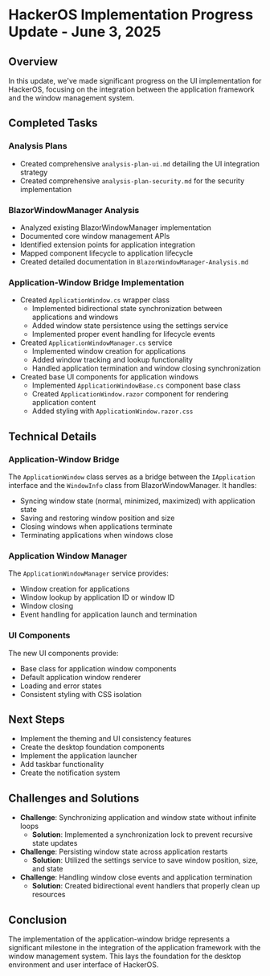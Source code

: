 # HackerOS Implementation Progress Update - June 3, 2025

## Overview
In this update, we've made significant progress on the UI implementation for HackerOS, focusing on the integration between the application framework and the window management system.

## Completed Tasks

### Analysis Plans
- Created comprehensive `analysis-plan-ui.md` detailing the UI integration strategy
- Created comprehensive `analysis-plan-security.md` for the security implementation

### BlazorWindowManager Analysis
- Analyzed existing BlazorWindowManager implementation
- Documented core window management APIs
- Identified extension points for application integration
- Mapped component lifecycle to application lifecycle
- Created detailed documentation in `BlazorWindowManager-Analysis.md`

### Application-Window Bridge Implementation
- Created `ApplicationWindow.cs` wrapper class
  - Implemented bidirectional state synchronization between applications and windows
  - Added window state persistence using the settings service
  - Implemented proper event handling for lifecycle events
- Created `ApplicationWindowManager.cs` service
  - Implemented window creation for applications
  - Added window tracking and lookup functionality
  - Handled application termination and window closing synchronization
- Created base UI components for application windows
  - Implemented `ApplicationWindowBase.cs` component base class
  - Created `ApplicationWindow.razor` component for rendering application content
  - Added styling with `ApplicationWindow.razor.css`

## Technical Details

### Application-Window Bridge
The `ApplicationWindow` class serves as a bridge between the `IApplication` interface and the `WindowInfo` class from BlazorWindowManager. It handles:
- Syncing window state (normal, minimized, maximized) with application state
- Saving and restoring window position and size
- Closing windows when applications terminate
- Terminating applications when windows close

### Application Window Manager
The `ApplicationWindowManager` service provides:
- Window creation for applications
- Window lookup by application ID or window ID
- Window closing
- Event handling for application launch and termination

### UI Components
The new UI components provide:
- Base class for application window components
- Default application window renderer
- Loading and error states
- Consistent styling with CSS isolation

## Next Steps
- Implement the theming and UI consistency features
- Create the desktop foundation components
- Implement the application launcher
- Add taskbar functionality
- Create the notification system

## Challenges and Solutions
- **Challenge**: Synchronizing application and window state without infinite loops
  - **Solution**: Implemented a synchronization lock to prevent recursive state updates
- **Challenge**: Persisting window state across application restarts
  - **Solution**: Utilized the settings service to save window position, size, and state
- **Challenge**: Handling window close events and application termination
  - **Solution**: Created bidirectional event handlers that properly clean up resources

## Conclusion
The implementation of the application-window bridge represents a significant milestone in the integration of the application framework with the window management system. This lays the foundation for the desktop environment and user interface of HackerOS.
